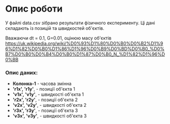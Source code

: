 # Опис роботи

У файлі data.csv зібрано результати фізичного експерименту. Ці дані складають із позицій та швидкостей об'єктів.

Вважаючи dt = 0.1, G=0.01, оцінюю масу об'єктів
https://uk.wikipedia.org/wiki/%D0%93%D1%80%D0%B0%D0%B2%D1%96%D1%82%D0%B0%D1%86%D1%96%D0%B9%D0%BD%D0%B0_%D0%B7%D0%B0%D0%B4%D0%B0%D1%87%D0%B0_N_%D1%82%D1%96%D0%BB


### Опис даних:
- **Колонка-1** - часова змінна
- **'r1x', 'r1y'**, - позиції об'єкта 1 
- **'v1x', 'v1y'**, - швидкості об'єкта 1
- **'r2x', 'r2y'**, - позиції об'єкта 2 
- **'v2x', 'v2y'**, - швидкості об'єкта 2
- **'r3x', 'r3y'**, - позиції об'єкта 3 
- **'v3x', 'v3y'**, - швидкості об'єкта 3